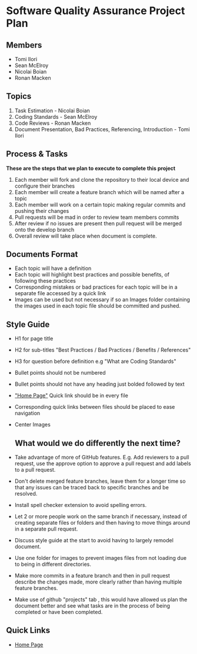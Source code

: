 # Software Quality Assurance Project Plan

## Members
* Tomi Ilori
* Sean McElroy
* Nicolai Boian
* Ronan Macken

## Topics
1. Task Estimation - Nicolai Boian
2. Coding Standards - Sean McElroy
3. Code Reviews - Ronan Macken
4. Document Presentation, Bad Practices, Referencing, Introduction - Tomi Ilori

## Process & Tasks

**These are the steps that we plan to execute to complete this project**
1. Each member will fork and clone the repository to their local device and configure their branches
2. Each member will create a feature branch which will be named after a topic
3. Each member will work on a certain topic making regular commits and pushing their changes
4. Pull requests will be mad in order to review team members commits
5. After review if no issues are present then pull request will be merged onto the develop branch
6. Overall review will take place when document is complete.


## Documents Format
* Each topic will have a definition
* Each topic will highlight best practices and possible benefits, of following these practices
* Corresponding mistakes or bad practices for each topic will be in a separate file accessed by a quick link
* Images can be used but not necessary if so an Images folder containing the images used in each topic file should be committed and pushed.
 
 
## Style Guide
* H1 for page title
* H2 for sub-titles "Best Practices / Bad Practices / Benefits / References"
* H3 for question before definition e.g "What are Coding Standards"
* Bullet points should not be numbered
* Bullet points should not have any heading just bolded followed by text
* ["Home Page"](README.md) Quick link should be in every file
* Corresponding quick links between files should be placed to ease navigation
* Center Images 
 
  ## What would we do differently the next time?
* Take advantage of more of GitHub features. E.g. Add reviewers to a pull request, use the approve option to approve a pull request and add labels to a pull request.
* Don't delete merged feature branches, leave them for a longer time so that any issues can be traced back to specific branches and be resolved.
* Install spell checker extension to avoid spelling errors.
* Let 2 or more people work on the same branch if necessary, instead of creating separate files or folders and then having to move things around in a separate pull request.
* Discuss style guide at the start to avoid having to largely remodel document.
* Use one folder for images to prevent images files from not loading due to being in different directories.
* Make more commits in a feature branch and then in pull request describe the changes made, more clearly rather than having multiple feature branches.
* Make use of github "projects" tab , this would have allowed us plan the document better and see what tasks are in the process of being completed or have been completed.

## Quick Links
  * [Home Page](../README.md)
